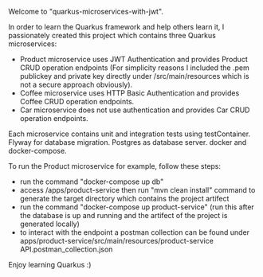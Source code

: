 Welcome to "quarkus-microservices-with-jwt".

In order to learn the Quarkus framework and help others learn it, I passionately created this project which contains three Quarkus microservices:

- Product microservice uses JWT Authentication and provides Product CRUD operation endpoints (For simplicity reasons I included the .pem publickey and private key directly under /src/main/resources which is not a secure approach obviously). 
- Coffee microservice uses HTTP Basic Authentication and provides Coffee CRUD operation endpoints.
- Car microservice does not use authentication and provides Car CRUD operation endpoints.

Each microservice contains unit and integration tests using testContainer. Flyway for database migration. Postgres as database server. docker and docker-compose.

To run the Product microservice for example, follow these steps:

- run the command "docker-compose up db"
- access /apps/product-service then run "mvn clean install" command to generate the target directory which contains the project artifect
- run the command "docker-compose up product-service" (run this after the database is up and running and the artifect of the project is generated locally)
- to interact with the endpoint a postman collection can be found under apps/product-service/src/main/resources/product-service API.postman_collection.json

Enjoy learning Quarkus :)
